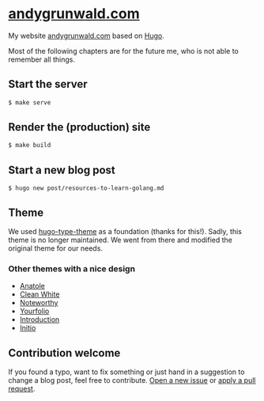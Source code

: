 # [andygrunwald.com](https://andygrunwald.com)

My website [andygrunwald.com](https://andygrunwald.com) based on [Hugo](https://gohugo.io/).

Most of the following chapters are for the future me, who is not able to remember all things.

## Start the server

```sh
$ make serve
```

## Render the (production) site

```sh
$ make build
```

## Start a new blog post

```
$ hugo new post/resources-to-learn-golang.md
```

## Theme

We used [hugo-type-theme](https://github.com/digitalcraftsman/hugo-type-theme) as a foundation (thanks for this!).
Sadly, this theme is no longer maintained.
We went from there and modified the original theme for our needs.

### Other themes with a nice design

* [Anatole](https://themes.gohugo.io/anatole/)
* [Clean White](https://themes.gohugo.io/hugo-theme-cleanwhite/)
* [Noteworthy](https://themes.gohugo.io/hugo-theme-noteworthy/)
* [Yourfolio](https://themes.gohugo.io/yourfolio/)
* [Introduction](https://themes.gohugo.io/hugo-theme-introduction/)
* [Initio](https://themes.gohugo.io/hugo-initio/)

## Contribution welcome

If you found a typo, want to fix something or just hand in a suggestion to change a blog post, feel free to contribute.
[Open a new issue](https://github.com/andygrunwald/andygrunwald.github.io/issues/new) or [apply a pull request](https://github.com/andygrunwald/andygrunwald.github.io/compare).